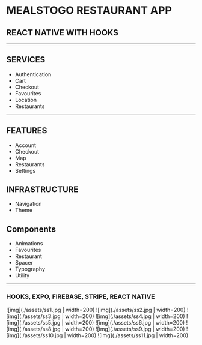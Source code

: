 # MEALSTOGO RESTAURANT APP

## REACT NATIVE WITH HOOKS

---

## SERVICES

- Authentication
- Cart
- Checkout
- Favourites
- Location
- Restaurants

---

## FEATURES

- Account
- Checkout
- Map
- Restaurants
- Settings

## INFRASTRUCTURE

- Navigation
- Theme

## Components

- Animations
- Favourites
- Restaurant
- Spacer
- Typography
- Utility

---

### HOOKS, EXPO, FIREBASE, STRIPE, REACT NATIVE

![img](./assets/ss1.jpg | width=200)
![img](./assets/ss2.jpg | width=200)
![img](./assets/ss3.jpg | width=200)
![img](./assets/ss4.jpg | width=200)
![img](./assets/ss5.jpg | width=200)
![img](./assets/ss6.jpg | width=200)
![img](./assets/ss8.jpg | width=200)
![img](./assets/ss9.jpg | width=200)
![img](./assets/ss10.jpg | width=200)
![img](./assets/ss11.jpg | width=200)
